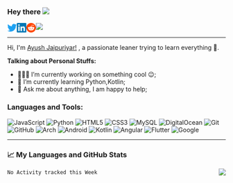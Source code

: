 ### Hey there <img src="https://media.giphy.com/media/hvRJCLFzcasrR4ia7z/giphy.gif" width="25px">

<a href="https://twitter.com/ayushjaipuriyar">
  <img align="left" alt="Ayush Jaipuriyar | Twitter" width="22px" src="https://github.com/ayushjaipuriyar/ayushjaipuriyar/blob/master/assets/twitter.svg?raw=true" />
</a>
<a href="https://www.linkedin.com/in/ayush-jaipuriyar-3a8099158/">
  <img align="left" alt="Ayush's LinkedIN" width="22px" src="https://github.com/ayushjaipuriyar/ayushjaipuriyar/blob/master/assets/linkedin.svg?raw=true" />
</a>
<a href="https://www.reddit.com/user/ayush_jaipuriyar/">
  <img align="left" alt="Ayush's Reddit" width="22px" src="https://github.com/ayushjaipuriyar/ayushjaipuriyar/blob/master/assets/reddit.svg?raw=true" />
</a>

![](https://visitor-badge.glitch.me/badge?page_id=ayushjaipuriyar.ayushjaipuriyar)

---

Hi, I'm [Ayush Jaipuriyar!](https://ayushjaipuriyar.github.io/ayushjaipuriyar) , a passionate leaner trying to learn everything 🚀.
  
**Talking about Personal Stuffs:**

- 👨🏽‍💻 I’m currently working on something cool :wink:;
- 🌱 I’m currently learning Python,Kotlin; 
- 💬 Ask me about anything, I am happy to help;

<p>
  
  
### **Languages and Tools:** 

<p align="left">
  
 
![JavaScript](https://img.shields.io/badge/-JavaScript-black?style=flat&logo=javascript)
![Python](https://img.shields.io/badge/-Python-black?style=flat&logo=Python)
![HTML5](https://img.shields.io/badge/-HTML5-E34F26?style=flat&logo=html5&logoColor=white)
![CSS3](https://img.shields.io/badge/-CSS3-1572B6?style=flat&logo=css3)
![MySQL](https://img.shields.io/badge/-MySQL-black?style=flat&logo=mysql)
![DigitalOcean](https://img.shields.io/badge/-Digital%20Ocean-darkblue?style=flat&logo=digitalocean)
![Git](https://img.shields.io/badge/-Git-black?style=flat&logo=git)
![GitHub](https://img.shields.io/badge/-GitHub-181717?style=flat&logo=github)
![Arch](https://img.shields.io/badge/-Linux-1793d0?style=flat&logo=linux)
![Android](https://img.shields.io/badge/-Android-black?style=flat&logo=android)
![Kotlin](https://img.shields.io/badge/-Kotlin-fff?style=flat&logo=kotlin)
![Angular](https://img.shields.io/badge/-Angular-3f51b5?style=flat&logo=angular)
![Flutter](https://img.shields.io/badge/-Flutter-1188ff?style=flat&logo=flutter)
![Google](https://img.shields.io/badge/-Google-fff?style=flat&logo=google)



</p>


</p>


---


### 📈 My Languages and GitHub Stats

<p>


<img align="right" src="https://github-readme-stats.vercel.app/api?username=ayushjaipuriyar&show_icons=true&theme=gotham&hide_rank=true">


<p align="left">



<!--START_SECTION:waka-->
```text
No Activity tracked this Week
```
<!--END_SECTION:waka-->



</p>





</p>


